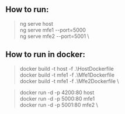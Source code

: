 ## How to run:

> ng serve host \
> ng serve mfe1 --port=5000 \
> ng serve mfe2 --port=5001 \



## How to run in docker:

> docker build -t host -f .\HostDockerfile \
> docker build -t mfe1 -f .\Mfe1Dockerfile \
> docker build -t mfe1 -f .\Mfe2Dockerfile \

> docker run -d -p 4200:80 host \
> docker run -d -p 5000:80 mfe1 \
> docker run -d -p 5001:80 mfe2 \
